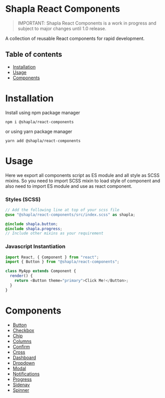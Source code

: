 # Shapla React Components

> IMPORTANT: Shapla React Components is a work in progress and subject to major changes until 1.0 release.

A collection of reusable React components for rapid development.

## Table of contents

- [Installation](#installation)
- [Usage](#usage)
- [Components](#components)

# Installation

Install using npm package manager

```shell
npm i @shapla/react-components
```

or using yarn package manager

```shell
yarn add @shapla/react-components
```

# Usage

Here we export all components script as ES module and all style as SCSS mixins. So you need to import SCSS mixin to
load style of component and also need to import ES module and use as react component.

### Styles (SCSS)

```scss
// Add the following line at top of your scss file
@use "@shapla/react-components/src/index.scss" as shapla;

@include shapla.button;
@include shapla.progress;
// Include other mixins as your requirement
```

### Javascript Instantiation

```js
import React, { Component } from "react";
import { Button } from "@shapla/react-components";

class MyApp extends Component {
  render() {
    return <Button theme="primary">Click Me!</Button>;
  }
}
```

# Components

- [Button](/src/components/button/README.md)
- [Checkbox](/src/components/checkbox/README.md)
- [Chip](/src/components/chip/README.md)
- [Columns](/src/components/columns/README.md)
- [Confirm](/src/components/confirm/README.md)
- [Cross](/src/components/cross/README.md)
- [Dashboard](/src/components/dashboard/README.md)
- [Dropdown](/src/components/dropdown/README.md)
- [Modal](/src/components/modal/README.md)
- [Notifications](/src/components/notifications/README.md)
- [Progress](/src/components/progress/README.md)
- [Sidenav](/src/components/sidenav/README.md)
- [Spinner](/src/components/spinner/README.md)
